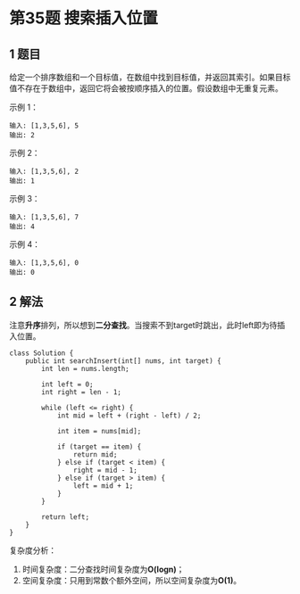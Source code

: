 # 第35题 搜索插入位置

## 1 题目

给定一个排序数组和一个目标值，在数组中找到目标值，并返回其索引。如果目标值不存在于数组中，返回它将会被按顺序插入的位置。假设数组中无重复元素。

示例 1：

```
输入: [1,3,5,6], 5
输出: 2
```


示例 2：

```
输入: [1,3,5,6], 2
输出: 1
```


示例 3：

```
输入: [1,3,5,6], 7
输出: 4
```


示例 4：

```
输入: [1,3,5,6], 0
输出: 0
```

## 2 解法

注意**升序**排列，所以想到**二分查找**。当搜索不到target时跳出，此时left即为待插入位置。

```
class Solution {
    public int searchInsert(int[] nums, int target) {
        int len = nums.length;

        int left = 0;
        int right = len - 1;

        while (left <= right) {
            int mid = left + (right - left) / 2;

            int item = nums[mid];

            if (target == item) {
                return mid;
            } else if (target < item) {
                right = mid - 1;
            } else if (target > item) {
                left = mid + 1;
            }
        }

        return left;
    }
}
```

复杂度分析：

1. 时间复杂度：二分查找时间复杂度为**O(logn)**；
2. 空间复杂度：只用到常数个额外空间，所以空间复杂度为**O(1)**。

